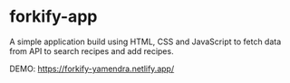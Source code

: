 # forkify-app
A simple application build using HTML, CSS and JavaScript to fetch data from API to search recipes and add recipes.

DEMO: 
https://forkify-yamendra.netlify.app/
